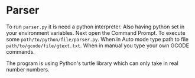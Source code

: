# Parser

To run `parser.py` it is need a python interpreter. Also having python set in your environment variables. Next open the Command Prompt. 
To execute some `path/to/python/file/parser.py`.
When in Auto mode type path to file `path/to/gcode/file/gtext.txt`.
When in manual you type your own GCODE commands. 

The program is using Python's turtle library which can only take in real number numbers. 